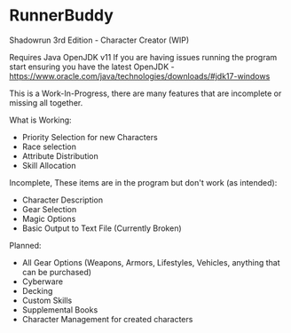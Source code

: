 # RunnerBuddy
Shadowrun 3rd Edition - Character Creator (WIP)


Requires Java OpenJDK v11
If you are having issues running the program start ensuring you have the latest OpenJDK - https://www.oracle.com/java/technologies/downloads/#jdk17-windows

This is a Work-In-Progress, there are many features that are incomplete or missing all together.

What is Working: 
 * Priority Selection for new Characters
 * Race selection
 * Attribute Distribution
 * Skill Allocation
 
Incomplete, These items are in the program but don't work (as intended): 
  * Character Description
  * Gear Selection
  * Magic Options
  * Basic Output to Text File (Currently Broken)
  
Planned:
  * All Gear Options (Weapons, Armors, Lifestyles, Vehicles, anything that can be purchased)
  * Cyberware
  * Decking
  * Custom Skills
  * Supplemental Books
  * Character Management for created characters

